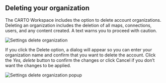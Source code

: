## Deleting your organization

The CARTO Workspace includes the option to delete account organizations. Deleting an organization includes the deletion of all maps, connections, users, and any content created. A text warns you to proceed with caution. 

![Settings delete organization](/img/cloud-native-workspace/settings/settings_delete_organization.png)


If you click the Delete option, a dialog will appear so you can enter your organization name and confirm that you want to delete the account. Click the *Yes, delete* button to confirm the changes or click Cancel if you don’t want the changes to be applied.

![Settings delete organization popup](/img/cloud-native-workspace/settings/settings_delete_organization_popup.png)

